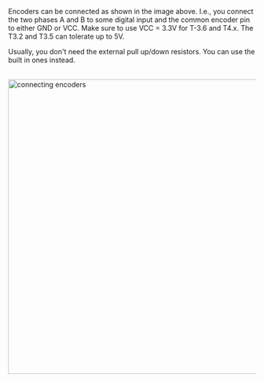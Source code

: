 Encoders can be connected as shown in the image above. I.e., you connect the two phases A and B to some digital input and the common encoder pin to either GND or VCC. Make sure to use VCC = 3.3V for T-3.6 and T4.x. The T3.2 and T3.5 can tolerate up to 5V.

Usually, you don't need the external pull up/down resistors. You can use the built in ones instead.
<br><br>

<img src="image/connection.png" alt="connecting encoders" width="600">


